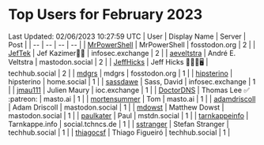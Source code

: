 # Top Users for February 2023
Last Updated: 02/06/2023 10:27:59 UTC
| User | Display Name | Server | Post |
| -- | -- | -- | -- |
| [MrPowerShell](https://fosstodon.org/@MrPowerShell) | MrPowerShell | fosstodon.org | 2 |
| [JefTek](https://infosec.exchange/@JefTek) | Jef Kazimer😶‍🌫️ | infosec.exchange | 2 |
| [aeveltstra](https://mastodon.social/@aeveltstra) | André E. Veltstra | mastodon.social | 2 |
| [JeffHicks](https://techhub.social/@JeffHicks) | Jeff Hicks 🐶🎼🍷🖥️ | techhub.social | 2 |
| [mdgrs](https://fosstodon.org/@mdgrs) | mdgrs | fosstodon.org | 1 |
| [hipsterino](https://home.social/@hipsterino) | hipsterino | home.social | 1 |
| [sassdawe](https://infosec.exchange/@sassdawe) | Sass, David | infosec.exchange | 1 |
| [jmau111](https://ioc.exchange/@jmau111) | Julien Maury | ioc.exchange | 1 |
| [DoctorDNS](https://masto.ai/@DoctorDNS) | Thomas Lee ✅ :patreon: | masto.ai | 1 |
| [mortensummer](https://masto.ai/@mortensummer) | Tom | masto.ai | 1 |
| [adamdriscoll](https://mastodon.social/@adamdriscoll) | Adam Driscoll | mastodon.social | 1 |
| [mdowst](https://mastodon.social/@mdowst) | Matthew Dowst | mastodon.social | 1 |
| [paulkater](https://mstdn.social/@paulkater) | Paul | mstdn.social | 1 |
| [tarnkappeinfo](https://social.tchncs.de/@tarnkappeinfo) | Tarnkappe.info | social.tchncs.de | 1 |
| [sstranger](https://techhub.social/@sstranger) | Stefan Stranger | techhub.social | 1 |
| [thiagocsf](https://techhub.social/@thiagocsf) | Thiago Figueiró | techhub.social | 1 |
